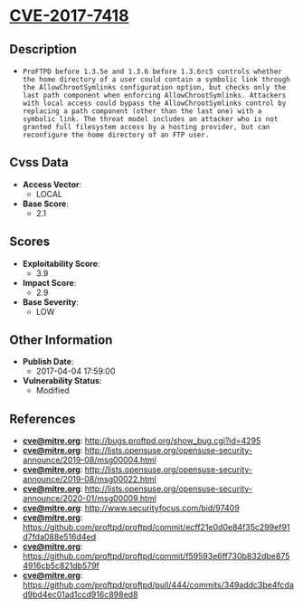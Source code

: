 
# [CVE-2017-7418](http://bugs.proftpd.org/show_bug.cgi?id=4295)

## Description

- `ProFTPD before 1.3.5e and 1.3.6 before 1.3.6rc5 controls whether the home directory of a user could contain a symbolic link through the AllowChrootSymlinks configuration option, but checks only the last path component when enforcing AllowChrootSymlinks. Attackers with local access could bypass the AllowChrootSymlinks control by replacing a path component (other than the last one) with a symbolic link. The threat model includes an attacker who is not granted full filesystem access by a hosting provider, but can reconfigure the home directory of an FTP user.`

## Cvss Data

- **Access Vector**:
  - LOCAL
- **Base Score**:
  - 2.1

## Scores

- **Exploitability Score**:
  - 3.9
- **Impact Score**:
  - 2.9
- **Base Severity**:
  - LOW

## Other Information

- **Publish Date**:
  - 2017-04-04 17:59:00
- **Vulnerability Status**:
  - Modified

## References

- **cve@mitre.org**: http://bugs.proftpd.org/show_bug.cgi?id=4295
- **cve@mitre.org**: http://lists.opensuse.org/opensuse-security-announce/2019-08/msg00004.html
- **cve@mitre.org**: http://lists.opensuse.org/opensuse-security-announce/2019-08/msg00022.html
- **cve@mitre.org**: http://lists.opensuse.org/opensuse-security-announce/2020-01/msg00009.html
- **cve@mitre.org**: http://www.securityfocus.com/bid/97409
- **cve@mitre.org**: https://github.com/proftpd/proftpd/commit/ecff21e0d0e84f35c299ef91d7fda088e516d4ed
- **cve@mitre.org**: https://github.com/proftpd/proftpd/commit/f59593e6ff730b832dbe8754916cb5c821db579f
- **cve@mitre.org**: https://github.com/proftpd/proftpd/pull/444/commits/349addc3be4fcdad9bd4ec01ad1ccd916c898ed8
